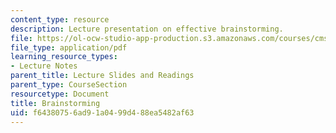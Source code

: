 ```yaml
---
content_type: resource
description: Lecture presentation on effective brainstorming.
file: https://ol-ocw-studio-app-production.s3.amazonaws.com/courses/cms-611j-creating-video-games-fall-2014/f64380756ad91a0499d488ea5482af63_MITCMS_611JF14_Brainstormin.pdf
file_type: application/pdf
learning_resource_types:
- Lecture Notes
parent_title: Lecture Slides and Readings
parent_type: CourseSection
resourcetype: Document
title: Brainstorming
uid: f6438075-6ad9-1a04-99d4-88ea5482af63
---
```

